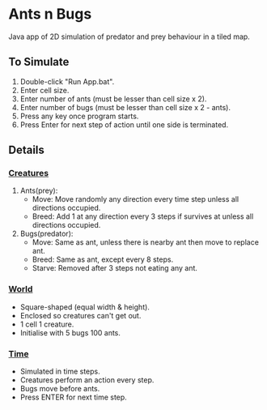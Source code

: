 # Ants n Bugs

Java app of 2D simulation of predator and prey behaviour in a tiled map. 

## To Simulate 
1. Double-click "Run App.bat". 
2. Enter cell size.
3. Enter number of ants (must be lesser than cell size x 2). 
4. Enter number of bugs (must be lesser than cell size x 2 - ants).
5. Press any key once program starts.
6. Press Enter for next step of action until one side is terminated. 

## Details 

### <ins>Creatures</ins>

1. Ants(prey):
   - Move: Move randomly any direction every time step unless all directions occupied.
   - Breed: Add 1 at any direction every 3 steps if survives at unless all directions occupied.
2. Bugs(predator):
   - Move: Same as ant, unless there is nearby ant then move to replace ant.
   - Breed: Same as ant, except every 8 steps.
   - Starve: Removed after 3 steps not eating any ant.

### <ins>World</ins>

- Square-shaped (equal width & height).
- Enclosed so creatures can't get out.
- 1 cell 1 creature.
- Initialise with 5 bugs 100 ants.

### <ins>Time</ins>

- Simulated in time steps.
- Creatures perform an action every step.
- Bugs move before ants.
- Press ENTER for next time step.
